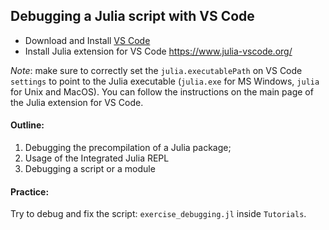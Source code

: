 ## Debugging a Julia script with VS Code

- Download and Install [VS Code](https://code.visualstudio.com/)
- Install Julia extension for VS Code https://www.julia-vscode.org/

*Note*: make sure to correctly set the `julia.executablePath` on VS Code `settings` to point to the Julia executable (`julia.exe` for MS Windows, `julia` for Unix and MacOS). You can follow the instructions on the main page of the Julia extension for VS Code. 

#### Outline:

1. Debugging the precompilation of a Julia package;
2. Usage of the Integrated Julia REPL
3. Debugging a script or a module

#### Practice:

Try to debug and fix the script: `exercise_debugging.jl` inside `Tutorials`. 

